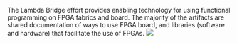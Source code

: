 The Lambda Bridge effort provides enabling technology for using
functional programming on FPGA fabrics and board. The majority of the
artifacts are shared documentation of ways to use FPGA board, and
libraries (software and hardware) that facilitate the use of FPGAs.
![](http://www.ittc.ku.edusites/default/files/Bridge.png)
